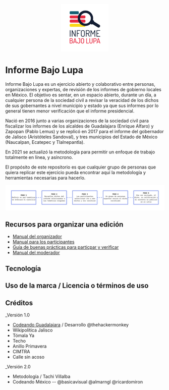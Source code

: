 <div style="text-align:center"><img width="150" src="img/logo.png" /></div>

# Informe Bajo Lupa 

Informe Bajo Lupa es un ejercicio abierto y colaborativo entre personas, organizaciones y expertas, de revisión de los informes de gobierno locales en México. El objetivo es sentar, en un espacio abierto, durante un día, a cualquier persona de la sociedad civil a revisar la veracidad de los dichos de sus gobernantes a nivel municipio y estado ya que sus informes por lo general tienen menor verificación que el informe presidencial.

Nació en 2016 junto a varias organizaciones de la sociedad civil para fiscalizar los informes de los alcaldes de Guadalajara (Enrique Alfaro) y Zapopan (Pablo Lemus) y se replicó en 2017 para el informe del gobernador de Jalisco (Aristóteles Sandoval), y tres municipios del Estado de México (Naucalpan, Ecatepec y Tlalnepantla). 

En 2021 se actualizó la metodología para permitir un enfoque de trabajo totalmente en línea, y asíncrono.

El propósito de este repositorio es que cualquier grupo de personas que quiera replicar este ejercicio pueda encontrar aquí la metodología y herramientas necesarias para hacerlo.

![](/img/diagrama_general.jpg)

## Recursos para organizar una edición

- [Manual del organizador](/docs/manual_organizador.md)
- [Manual para los participantes](/docs/manual_participantes.md)
- [Guía de buenas prácticas para particpar y verificar](guia_buenas_practicas.md)
- [Manual del moderador](/docs/manual_moderador.md)

## Tecnología

## Uso de la marca / Licencia o términos de uso

## Créditos

_Versión 1.0
- [Codeando Guadalajara](https://github.com/CodeandoGuadalajara/informebajolupa) / Desarrollo @thehackermonkey
- Wikipolítica Jalisco
- Tómala Ya
- Techo
- Anillo Primavera
- CIMTRA
- Calle sin acoso

_Versión 2.0
- Metodología / Tachi Villalba
- Codeando México
-- @basicavisual @almarngl @ricardomiron

